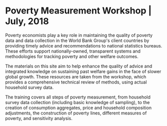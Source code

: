# Poverty Measurement Workshop | July, 2018

Poverty economists play a key role in maintaining the quality of poverty data and data collection in the World Bank Group's client countries by providing timely advice and recommendations to national statistics bureaus. These efforts support nationally-owned, transparent systems and methodologies for tracking poverty and other welfare outcomes. 

The materials on this site aim to help enhance the quality of advice and integrated knowledge on sustaining past welfare gains in the face of slower global growth. These resources are taken from the workshop, which provides a comprehensive technical review of methods, using actual household survey data.

The training covers all steps of poverty measurement, from household survey data collection (including basic knowledge of sampling), to the creation of consumption aggregates, price and household composition adjustments, the construction of poverty lines, different measures of poverty, and sensitivity analysis.
